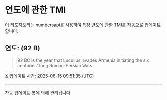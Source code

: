 
# 연도에 관한 TMI

이 리포지토리는 numbersapi를 사용하여 특정 년도에 관한 TMI를 자동으로 업데이트합니다.

## 연도: (92 B)
> 92 BC is the year that Lucullus invades Armenia initiating the six centuries' long Roman-Persian Wars.

⏳ 업데이트 시간: 2025-08-15 09:51:35 (UTC)

---
자동 업데이트 봇에 의해 관리됩니다.
